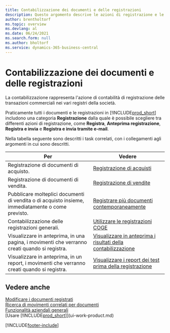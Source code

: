 ```yaml
---
title: Contabilizzazione dei documenti e delle registrazioni
description: Questo argomento descrive le azioni di registrazione e le modalità di registrazione di documenti e registrazioni nei vari libri contabili aziendali.
author: brentholtorf
ms.topic: overview
ms.devlang: al
ms.date: 06/24/2021
ms.search.form: null
ms.author: bholtorf
ms.service: dynamics-365-business-central
---
```

# Contabilizzazione dei documenti e delle registrazioni

La contabilizzazione rappresenta l'azione di contabilità di registrazione delle transazioni commerciali nei vari registri della società.

Praticamente tutti i documenti e le registrazioni in [!INCLUDE[prod_short](includes/prod_short.md)] includono una categoria **Registrazione** dalla quale è possibile scegliere tra differenti azioni di registrazione, come **Registra**, **Anteprima registrazione**, **Registra e invia** e **Registra e invia tramite e-mail**.

Nella tabella seguente sono descritti i task correlati, con i collegamenti agli argomenti in cui sono descritti.

| Per | Vedere |
| --- | --- |
| Registrazione di documenti di acquisto. |[Registrazione di acquisti](ui-post-purchases.md) |
| Registrazione di documenti di vendita. |[Registrazione di vendite](ui-post-sales.md) |
| Pubblicare molteplici documenti di vendita o di acquisto insieme, immediatamente o come previsto.|[Registrare più documenti contemporaneamente](ui-batch-posting.md)|
| Contabilizzazione delle registrazioni generali. |[Utilizzare le registrazioni COGE](ui-work-general-journals.md) |
| Visualizzare in anteprima, in una pagina, i movimenti che verranno creati quando si registra. |[Visualizzare in anteprima i risultati della contabilizzazione](ui-how-preview-post-results.md) |
| Visualizzare in anteprima, in un report, i movimenti che verranno creati quando si registra. |[Visualizzare i report dei test prima della registrazione](ui-how-view-test-reports-posting.md) |

## Vedere anche

[Modificare i documenti registrati](across-edit-posted-document.md)  
[Ricerca di movimenti correlati per documenti](ui-find-entries.md)  
[Funzionalità aziendali generali](ui-across-business-areas.md)  
[Usare [!INCLUDE[prod_short](includes/prod_short.md)]](ui-work-product.md)  

[!INCLUDE[footer-include](includes/footer-banner.md)]
